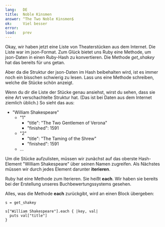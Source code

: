 ```yaml
---
lang:   DE
title:  Noble Kinsmen
answer: ^The Two Noble Kinsmen$
ok:     Viel besser
error:  
load:   prev
---
```


Okay, wir haben jetzt eine Liste von Theaterstücken aus dem Internet. Die 
Liste war im json-Format. Zum Glück bietet uns Ruby eine Methode, um json-Daten 
in einen Ruby-Hash zu konvertieren. Die Methode _get\_shakey_ hat das bereits 
für uns getan.

Aber da die Struktur der json-Daten im Hash beibehalten wird, ist es immer noch 
ein bisschen schwierig zu lesen. Lass uns eine Methode schreiben, welche die 
Stücke schön anzeigt.

Wenn du dir die Liste der Stücke genau ansiehst, wirst du sehen, dass sie eine 
Art verschachtelte Struktur hat. (Das ist bei Daten aus dem Internet ziemlich 
üblich.) So sieht das aus:

<ul>
  <li>"William Shakespeare"
  <ul>
      <li>"1"
      <ul>
        <li>"title": "The Two Gentlemen of Verona"</li>
        <li>"finished": 1591</li>
      </ul>
      </li>
      <li>"2"
      <ul>
        <li>"title": "The Taming of the Shrew"</li>
        <li>"finished": 1591</li>
      </ul>
      </li>
      <li>...</li>
  </ul>
  </li>
</ul>

Um die Stücke aufzulisten, müssen wir zunächst auf das oberste Hash-Element 
"William Shakespeare" über seinen Namen zugreifen. Als Nächstes müssen wir 
durch jedes Element darunter __iterieren__.

Ruby hat eine Methode zum Iterieren. Sie heißt __each__. Wir haben sie bereits 
bei der Erstellung unseres Buchbewertungssystems gesehen.

Alles, was die Methode __each__ zurückgibt, wird an einen Block übergeben:

    s = get_shakey
    
    s["William Shakespeare"].each { |key, val|
      puts val["title"]
    }
